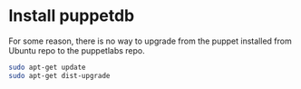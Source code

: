 # Install puppetdb

For some reason, there is no way to upgrade from the puppet installed from Ubuntu repo to the puppetlabs repo.

```bash
sudo apt-get update 
sudo apt-get dist-upgrade
```
